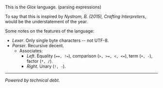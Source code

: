This is the *Glox* language.
(parsing expressions)

To say that this is inspired by *Nystrom, B. (2015), Crafting Interpreters*,
would be the understatement of the year.

Some notes on the features of the language:
- *Lexer*. Only single byte characters -- not UTF-8.
- *Parser*. Recursive decent.
    - Associates:
        - *Left*. Equality (`==, !=`), comparison (`>, >=, <, <=`), term (`+, -`), factor (`*, /`).
        - *Right*. Unary (`!, -`).

---
*Powered by technical debt*.
